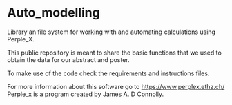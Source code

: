 # Auto_modelling

Library an file system for working with and automating calculations using Perple_X.

This public repository is meant to share the basic functions that we used to obtain the data for 
our abstract and poster.

To make use of the code check the requirements and instructions files.

For more information about this software go to https://www.perplex.ethz.ch/
Perple_x is a program created by James A. D Connolly. 


